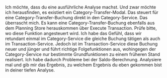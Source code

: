 Ich möchte, dass du eine ausführliche Analyse machst. Und zwar möchte ich herausfinden, es existiert ein Category-Transfer-Modal. Das steuert für eine Category-Transfer-Buchung direkt in den Category-Service. Das überrascht mich. Es kann eine Category-Transfer-Buchung ebenfalls aus dem Planning Store herauskommen über Execute Transaction. Prüfe bitte, wo diese Funktion angesteuert wird. Ich habe das Gefühl, dass wir retundant einmal im Category-Service die gleiche Buchung tätigen als auch im Transaction-Service. Jedoch ist im Transaction-Service diese Buchung neuer und jünger und führt richtige Folgefunktionen aus, wohingegen der Category-Service nur bestimmte Grundfunktionen zu einem früheren Stand realisiert. Ich habe dadurch Probleme bei der Saldo-Berechnung. Analysiere mal und gib mir das Ergebnis, zu welchem Ergebnis du eben gekommen bist in deiner tiefen Analyse.
